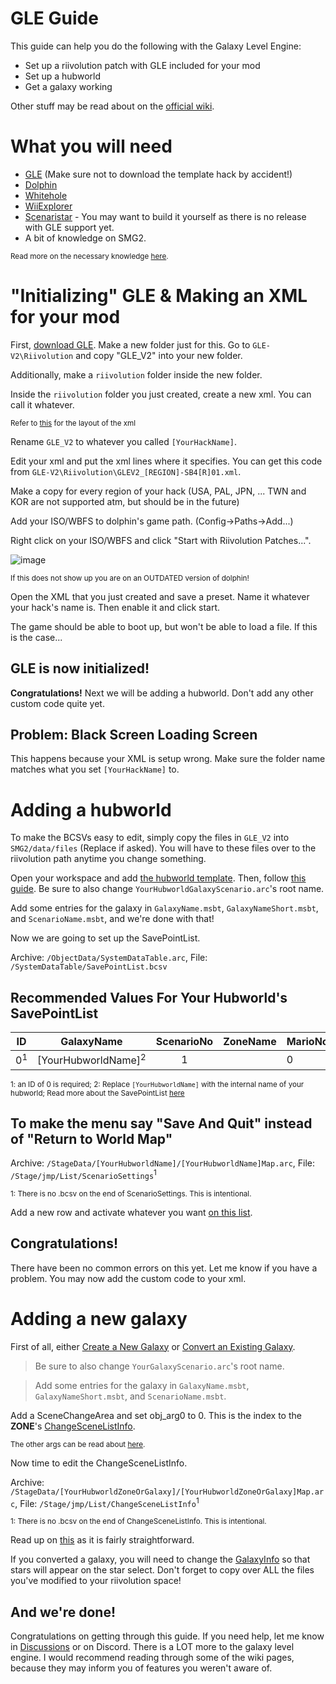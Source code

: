 # GLE Guide
This guide can help you do the following with the Galaxy Level Engine:
- Set up a riivolution patch with GLE included for your mod
- Set up a hubworld
- Get a galaxy working

Other stuff may be read about on the [official wiki](https://github.com/SuperHackio/GalaxyLevelEngine/wiki).

# What you will need
- [GLE](https://github.com/SuperHackio/GalaxyLevelEngine/releases) (Make sure not to download the template hack by accident!)
- [Dolphin](https://dolphin-emu.org/)
- [Whitehole](https://github.com/SunakazeKun/Whitehole-Despaghettification/releases)
- [WiiExplorer](https://github.com/SuperHackio/WiiExplorer/releases)
- [Scenaristar](https://github.com/SuperHackio/Scenaristar) - You may want to build it yourself as there is no release with GLE support yet.
- A bit of knowledge on SMG2. 

<sub>Read more on the necessary knowledge [here](https://github.com/SuperHackio/GalaxyLevelEngine/wiki/SavePointList).</sub>

# "Initializing" GLE & Making an XML for your mod
First, [download GLE](https://github.com/SuperHackio/GalaxyLevelEngine/releases).
Make a new folder just for this. 
Go to `GLE-V2\Riivolution` and copy "GLE_V2" into your new folder.

Additionally, make a `riivolution` folder inside the new folder.

Inside the `riivolution` folder you just created, create a new xml. You can call it whatever.

<sub>Refer to [this](https://github.com/SuperHackio/GalaxyLevelEngine/wiki/Setup-Guide#making-a-riivolution-xml) for the layout of the xml</sub>

Rename `GLE_V2` to whatever you called `[YourHackName]`.

Edit your xml and put the xml lines where it specifies. You can get this code from `GLE-V2\Riivolution\GLEV2_[REGION]-SB4[R]01.xml`.

Make a copy for every region of your hack (USA, PAL, JPN, ... TWN and KOR are not supported atm, but should be in the future)

Add your ISO/WBFS to dolphin's game path. (Config->Paths->Add...)

Right click on your ISO/WBFS and click "Start with Riivolution Patches...".

![image](https://user-images.githubusercontent.com/38051573/206037241-16e1b2fd-f139-4927-b2c9-95ada33c7b82.png)

<sub>If this does not show up you are on an OUTDATED version of dolphin!</sub>

Open the XML that you just created and save a preset. Name it whatever your hack's name is. Then enable it and click start. 

The game should be able to boot up, but won't be able to load a file. If this is the case...
## GLE is now initialized!
**Congratulations!** Next we will be adding a hubworld. Don't add any other custom code quite yet.

## Problem: Black Screen Loading Screen
This happens because your XML is setup wrong. Make sure the folder name matches what you set `[YourHackName]` to.

# Adding a hubworld

To make the BCSVs easy to edit, simply copy the files in `GLE_V2` into `SMG2/data/files` (Replace if asked). You will have to these files over to the riivolution path anytime you change something.

Open your workspace and add [the hubworld template](https://github.com/SuperHackio/GalaxyLevelEngine/wiki/Template-Files#new-hubworld-template). Then, follow [this guide](https://github.com/SuperHackio/GalaxyLevelEngine/wiki/Creating-a-New-Galaxy#giving-your-galaxy-a-name). Be sure to also change `YourHubworldGalaxyScenario.arc`'s root name. 

Add some entries for the galaxy in `GalaxyName.msbt`, `GalaxyNameShort.msbt`, and `ScenarioName.msbt`, and we're done with that!

Now we are going to set up the SavePointList. 

Archive: `/ObjectData/SystemDataTable.arc`, File: `/SystemDataTable/SavePointList.bcsv`

## Recommended Values For Your Hubworld's SavePointList
| ID    | GalaxyName | ScenarioNo | ZoneName | MarioNo | Player | ResultPathId | EntryPathId | EntireLevelFlag |
|:-------------:|:-------------:|:-------------:| -------------| -------------| -------------| -------------| -------------| -------------|
| 0<sup>1</sup>      | [YourHubworldName]<sup>2</sup> | 1 |  | 0 | -1 | 0 | 0 | 1 |

<sub>1: an ID of 0 is required; 2: Replace `[YourHubworldName]` with the internal name of your hubworld; Read more about the SavePointList [here](https://github.com/SuperHackio/GalaxyLevelEngine/wiki/SavePointList)</sub>

## To make the menu say "Save And Quit" instead of "Return to World Map"
Archive: `/StageData/[YourHubworldName]/[YourHubworldName]Map.arc`, File: `/Stage/jmp/List/ScenarioSettings`<sup>1</sup>

<sub>1: There is no .bcsv on the end of ScenarioSettings. This is intentional.</sub>

Add a new row and activate whatever you want [on this list](https://github.com/SuperHackio/GalaxyLevelEngine/wiki/Stages#available-settings).

## Congratulations!
There have been no common errors on this yet. Let me know if you have a problem. You may now add the custom code to your xml.

# Adding a new galaxy

First of all, either [Create a New Galaxy](https://github.com/SuperHackio/GalaxyLevelEngine/wiki/Creating-a-New-Galaxy) or [Convert an Existing Galaxy](https://github.com/SuperHackio/GalaxyLevelEngine/wiki/Converting-an-Existing-Galaxy).
> Be sure to also change `YourGalaxyScenario.arc`'s root name. 

> Add some entries for the galaxy in `GalaxyName.msbt`, `GalaxyNameShort.msbt`, and `ScenarioName.msbt`.

Add a SceneChangeArea and set obj_arg0 to 0. This is the index to the **ZONE**'s [ChangeSceneListInfo](https://github.com/SuperHackio/GalaxyLevelEngine/wiki/Stages#changescenelistinfo).

<sub>The other args can be read about [here](https://github.com/SuperHackio/GalaxyLevelEngine/wiki/Objects#scenechangearea). 

Now time to edit the ChangeSceneListInfo.

Archive: `/StageData/[YourHubworldZoneOrGalaxy]/[YourHubworldZoneOrGalaxy]Map.arc`, File: `/Stage/jmp/List/ChangeSceneListInfo`<sup>1</sup>

<sub>1: There is no .bcsv on the end of ChangeSceneListInfo. This is intentional.</sub>

Read up on [this](https://github.com/SuperHackio/GalaxyLevelEngine/wiki/Stages#changescenelistinfo) as it is fairly straightforward.

If you converted a galaxy, you will need to change the [GalaxyInfo](https://github.com/SuperHackio/GalaxyLevelEngine/wiki/Stages#galaxyinfobcsv) so that stars will appear on the star select. Don't forget to copy over ALL the files you've modified to your riivolution space!
## And we're done!
Congratulations on getting through this guide. If you need help, let me know in [Discussions](https://github.com/AwesomeTMC/GLE-Guide/discussions) or on Discord. There is a LOT more to the galaxy level engine. I would recommend reading through some of the wiki pages, because they may inform you of features you weren't aware of.
